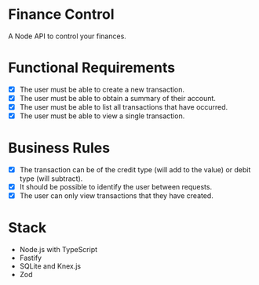 # Finance Control

A Node API to control your finances.

# Functional Requirements

- [x] The user must be able to create a new transaction.
- [x] The user must be able to obtain a summary of their account.
- [x] The user must be able to list all transactions that have occurred.
- [x] The user must be able to view a single transaction.

# Business Rules

- [x] The transaction can be of the credit type (will add to the value) or debit type (will subtract).
- [x] It should be possible to identify the user between requests.
- [x] The user can only view transactions that they have created.

# Stack

- Node.js with TypeScript
- Fastify
- SQLite and Knex.js
- Zod
